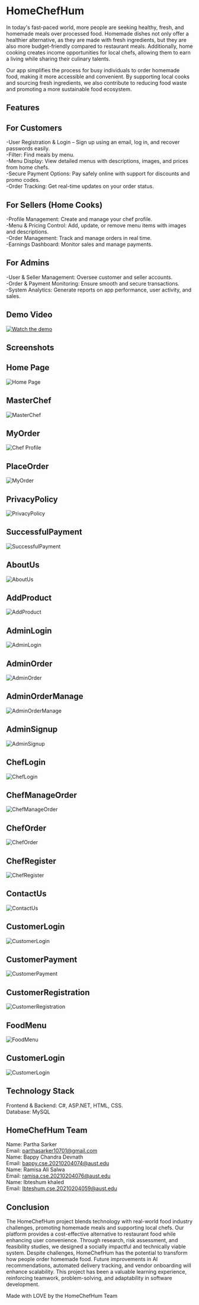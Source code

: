 # HomeChefHum
 
In today's fast-paced world, more people are seeking healthy, fresh, and homemade meals over processed food. Homemade dishes not only offer a healthier alternative, as they are made with fresh ingredients, but they are also more budget-friendly compared to restaurant meals. Additionally, home cooking creates income opportunities for local chefs, allowing them to earn a living while sharing their culinary talents.  

Our app simplifies the process for busy individuals to order homemade food, making it more accessible and convenient. By supporting local cooks and sourcing fresh ingredients, we also contribute to reducing food waste and promoting a more sustainable food ecosystem.


## Features

## For Customers <br>
-User Registration & Login – Sign up using an email, log in, and recover passwords easily.<br>
-Filter: Find meals by menu.<br>
-Menu Display: View detailed menus with descriptions, images, and prices from home chefs.<br>
-Secure Payment Options: Pay safely online with support for discounts and promo codes.<br>
-Order Tracking: Get real-time updates on your order status.<br>

## For Sellers (Home Cooks)<br>
-Profile Management: Create and manage your chef profile.<br>
-Menu & Pricing Control: Add, update, or remove menu items with images and descriptions.<br>
-Order Management: Track and manage orders in real time.<br>
-Earnings Dashboard: Monitor sales and manage payments.<br>

## For Admins <br>
-User & Seller Management: Oversee customer and seller accounts.<br>
-Order & Payment Monitoring: Ensure smooth and secure transactions.<br>
-System Analytics: Generate reports on app performance, user activity, and sales.


## Demo Video

[![Watch the demo](https://img.youtube.com/vi/pobXArBMMbs/0.jpg)](https://www.youtube.com/watch?v=pobXArBMMbs)


## Screenshots

## Home Page  
![Home Page](https://github.com/ParthaSarker03/Home_Chef_Hubs/blob/b5928d50a28257f5a1344b8ad8bcba15a2fea388/ProjectPic/sd_isd_pic/Homepage.jpg)

## MasterChef  
![MasterChef](https://github.com/ParthaSarker03/Home_Chef_Hubs/blob/b5928d50a28257f5a1344b8ad8bcba15a2fea388/ProjectPic/sd_isd_pic/MasterChef.jpg)  

## MyOrder  
![Chef Profile](https://github.com/ParthaSarker03/Home_Chef_Hubs/blob/b5928d50a28257f5a1344b8ad8bcba15a2fea388/ProjectPic/sd_isd_pic/MyOrder.jpg)  

## PlaceOrder  
![MyOrder](https://github.com/ParthaSarker03/Home_Chef_Hubs/blob/b5928d50a28257f5a1344b8ad8bcba15a2fea388/ProjectPic/sd_isd_pic/PlaceOrder.jpg)  

## PrivacyPolicy  
![PrivacyPolicy](https://github.com/ParthaSarker03/Home_Chef_Hubs/blob/b5928d50a28257f5a1344b8ad8bcba15a2fea388/ProjectPic/sd_isd_pic/PrivacyPolicy.jpg)  

## SuccessfulPayment  
![SuccessfulPayment](https://github.com/ParthaSarker03/Home_Chef_Hubs/blob/b5928d50a28257f5a1344b8ad8bcba15a2fea388/ProjectPic/sd_isd_pic/SuccessfulPayment.jpg) 

## AboutUs  
![AboutUs](https://github.com/ParthaSarker03/Home_Chef_Hubs/blob/204125865f60df540183207f078bcb133f6ae162/ProjectPic/sd_isd_pic/AboutUs.jpg)  

## AddProduct  
![AddProduct](https://github.com/ParthaSarker03/Home_Chef_Hubs/blob/b5928d50a28257f5a1344b8ad8bcba15a2fea388/ProjectPic/sd_isd_pic/AddProduct.jpg)  

## AdminLogin  
![AdminLogin](https://github.com/ParthaSarker03/Home_Chef_Hubs/blob/b5928d50a28257f5a1344b8ad8bcba15a2fea388/ProjectPic/sd_isd_pic/AdminLogin.jpg) 

## AdminOrder  
![AdminOrder](https://github.com/ParthaSarker03/Home_Chef_Hubs/blob/b5928d50a28257f5a1344b8ad8bcba15a2fea388/ProjectPic/sd_isd_pic/AdminOrder.jpg) 

## AdminOrderManage  
![AdminOrderManage](https://github.com/ParthaSarker03/Home_Chef_Hubs/blob/b5928d50a28257f5a1344b8ad8bcba15a2fea388/ProjectPic/sd_isd_pic/AdminOrderManage.jpg)  

## AdminSignup  
![AdminSignup](https://github.com/ParthaSarker03/Home_Chef_Hubs/blob/b5928d50a28257f5a1344b8ad8bcba15a2fea388/ProjectPic/sd_isd_pic/AdminSignup.jpg)  

## ChefLogin  
![ChefLogin](https://github.com/ParthaSarker03/Home_Chef_Hubs/blob/b5928d50a28257f5a1344b8ad8bcba15a2fea388/ProjectPic/sd_isd_pic/ChefLogin.jpg)  

## ChefManageOrder  
![ChefManageOrder](https://github.com/ParthaSarker03/Home_Chef_Hubs/blob/b5928d50a28257f5a1344b8ad8bcba15a2fea388/ProjectPic/sd_isd_pic/ChefManageOrder.jpg)  

## ChefOrder  
![ChefOrder](https://github.com/ParthaSarker03/Home_Chef_Hubs/blob/b5928d50a28257f5a1344b8ad8bcba15a2fea388/ProjectPic/sd_isd_pic/ChefManageOrder.jpg) 

## ChefRegister  
![ChefRegister](https://github.com/ParthaSarker03/Home_Chef_Hubs/blob/b5928d50a28257f5a1344b8ad8bcba15a2fea388/ProjectPic/sd_isd_pic/ChefRegister.jpg)  

## ContactUs  
![ContactUs](https://github.com/ParthaSarker03/Home_Chef_Hubs/blob/b5928d50a28257f5a1344b8ad8bcba15a2fea388/ProjectPic/sd_isd_pic/ContactUs.jpg)  

## CustomerLogin  
![CustomerLogin](https://github.com/ParthaSarker03/Home_Chef_Hubs/blob/b5928d50a28257f5a1344b8ad8bcba15a2fea388/ProjectPic/sd_isd_pic/CustomerLogin.jpg)

## CustomerPayment  
![CustomerPayment](https://github.com/ParthaSarker03/Home_Chef_Hubs/blob/b5928d50a28257f5a1344b8ad8bcba15a2fea388/ProjectPic/sd_isd_pic/CustomerPayment.jpg) 

## CustomerRegistration  
![CustomerRegistration](https://github.com/ParthaSarker03/Home_Chef_Hubs/blob/b5928d50a28257f5a1344b8ad8bcba15a2fea388/ProjectPic/sd_isd_pic/CustomerRegistration.jpg)  

## FoodMenu  
![FoodMenu](https://github.com/ParthaSarker03/Home_Chef_Hubs/blob/b5928d50a28257f5a1344b8ad8bcba15a2fea388/ProjectPic/sd_isd_pic/FoodMenu.jpg)  

## CustomerLogin  
![CustomerLogin](https://github.com/ParthaSarker03/Home_Chef_Hubs/blob/b5928d50a28257f5a1344b8ad8bcba15a2fea388/ProjectPic/sd_isd_pic/CustomerLogin.jpg)

## Technology Stack

Frontend & Backend: C#, ASP.NET, HTML, CSS. <br>
Database: MySQL


## HomeChefHum Team

Name: Partha Sarker<br>
Email: parthasarker10701@gmail.com<br>
Name: Bappy Chandra Devnath<br>
Email: bappy.cse.20210204074@aust.edu<br>
Name: Ramisa Ali Salwa<br>
Email: ramisa.cse.20210204076@aust.edu<br>
Name: Ibteshum khaled<br>
Email: Ibteshum.cse.20210204059@aust.edu


## Conclusion

The HomeChefHum project blends technology with real-world food industry challenges, promoting homemade meals and supporting local chefs. Our platform provides a cost-effective alternative to restaurant food while enhancing user convenience. Through research, risk assessment, and feasibility studies, we designed a socially impactful and technically viable system. Despite challenges, HomeChefHum has the potential to transform how people order homemade food. Future improvements in AI recommendations, automated delivery tracking, and vendor onboarding will enhance scalability. This project has been a valuable learning experience, reinforcing teamwork, problem-solving, and adaptability in software development.

Made with LOVE by the HomeChefHum Team
